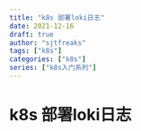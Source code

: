 ```yaml
---
title: "k8s 部署loki日志"
date: 2021-12-16
draft: true
author: "sjtfreaks"
tags: ["k8s"]
categories: ["k8s"]
series: ["k8s入门系列"]
---
```

# k8s 部署loki日志
